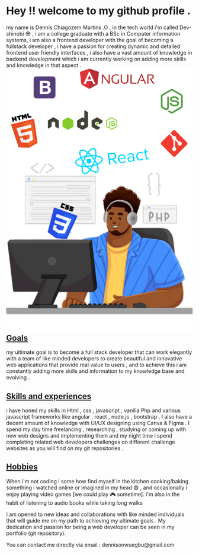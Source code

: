 <h1>Hey !! welcome to my github profile .</h1>
  <span>my name is Dennis Chiagozem Martins .O , in the tech world i'm called Dev-shinobi 😎 , i am a college graduate with a BSc in Computer information systems, i am also a frontend developer with the goal of becoming a fullstack developer ,  i have a passion for creating dynamic and detailed frontend user friendly interfaces , i also have a vast amount of knowledge in backend development which i am currently working on adding more skills and  knowledge in that aspect . </span>
  <span><img align="right" title="a title" alt="Alt text" src="dev.svg"></span>


<h2><u>Goals</u></h2>
<p>my ultimate goal is to become a full stack developer that can work elegantly with a team of like minded developers to create beautiful and innovative web applications that provide real value to users , and to achieve this i am constantly adding more skills and information to my knowledge base and evolving .</p> 

<h2><u>Skills and experiences </u></h2>
<p> i have honed my skills in Html , css , javascript , vanilla Php and various javascript frameworks like angular , react , node.js ,  bootstrap . I also have a decent amount of knowledge with UI/UX designing using Canva & Figma . I spend my day time freelancing , researching , studying or coming up with new web designs and implementing them and my night time i spend completing related web developers challenges on different challenge websites as you will find on my git repositories . </p>

<h2><u>Hobbies</u></h2>
<p> When i'm not coding i some how find myself in the kitchen cooking/baking something i watched online or imagined in my head 😄  , and occasionally i enjoy playing video games [we could play 🎮 sometime]. i'm also in the habit of listening to audio books while taking long walks </p> 

<p>I am opened to new ideas and collaborations with like minded individuals that will guide me on my path to achieving my ultimate goals . My dedication and passion for being a web developer can be seen in my portfolio (git repository). </p> 
<p> You can contact me directly via email : dennisonwuegbu@gmail.com</p>
